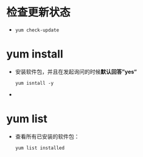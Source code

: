# 检查更新状态

* ```shell
  yum check-update
  ```


# yum install

* 安装软件包，并且在发起询问的时候**默认回答”yes“**

  ```shell
  yum isntall -y
  ```

* 

# yum list

* 查看所有已安装的软件包：

  ```shell
  yum list installed
  ```

  

